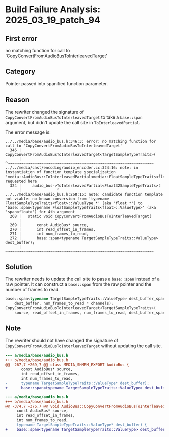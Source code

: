 # Build Failure Analysis: 2025_03_19_patch_94

## First error

no matching function for call to 'CopyConvertFromAudioBusToInterleavedTarget'

## Category
Pointer passed into spanified function parameter.

## Reason
The rewriter changed the signature of `CopyConvertFromAudioBusToInterleavedTarget` to take a `base::span` argument, but didn't update the call site in `ToInterleavedPartial`.

The error message is:
```
../../media/base/audio_bus.h:346:3: error: no matching function for call to 'CopyConvertFromAudioBusToInterleavedTarget'
  346 |   CopyConvertFromAudioBusToInterleavedTarget<TargetSampleTypeTraits>(
      |   ^~~~~~~~~~~~~~~~~~~~~~~~~~~~~~~~~~~~~~~~~~~~~~~~~~~~~~~~~~~~~~~~~~
../../media/cast/encoding/audio_encoder.cc:324:16: note: in instantiation of function template specialization 'media::AudioBus::ToInterleavedPartial<media::FloatSampleTypeTraits<float>>' requested here
  324 |     audio_bus->ToInterleavedPartial<Float32SampleTypeTraits>(
      |                ^
../../media/base/audio_bus.h:268:15: note: candidate function template not viable: no known conversion from 'typename FloatSampleTypeTraits<float>::ValueType *' (aka 'float *') to 'base::span<typename FloatSampleTypeTraits<float>::ValueType>' (aka 'span<float>') for 4th argument
  268 |   static void CopyConvertFromAudioBusToInterleavedTarget(
      |               ^
  269 |       const AudioBus* source,
  270 |       int read_offset_in_frames,
  271 |       int num_frames_to_read,
  272 |       base::span<typename TargetSampleTypeTraits::ValueType> dest_buffer);
      |       ~~~~~~~~~~~~~~~~~~~~~~~~~~~~~~~~~~~~~~~~~~~~~~~~~~~~~~~~~~~~~~~~~~

```

## Solution
The rewriter needs to update the call site to pass a `base::span` instead of a raw pointer. It can construct a `base::span` from the raw pointer and the number of frames to read.
```c++
base::span<typename TargetSampleTypeTraits::ValueType> dest_buffer_span(
    dest_buffer, num_frames_to_read * channels);
CopyConvertFromAudioBusToInterleavedTarget<TargetSampleTypeTraits>(
    source, read_offset_in_frames, num_frames_to_read, dest_buffer_span);

```

## Note
The rewriter should not have changed the signature of `CopyConvertFromAudioBusToInterleavedTarget` without updating the call site.
```diff
--- a/media/base/audio_bus.h
+++ b/media/base/audio_bus.h
@@ -267,7 +269,7 @@ class MEDIA_SHMEM_EXPORT AudioBus {
       const AudioBus* source,
       int read_offset_in_frames,
       int num_frames_to_read,
-      typename TargetSampleTypeTraits::ValueType* dest_buffer);
+      base::span<typename TargetSampleTypeTraits::ValueType> dest_buffer);

```
```diff
--- a/media/base/audio_bus.h
+++ b/media/base/audio_bus.h
@@ -374,7 +376,7 @@ void AudioBus::CopyConvertFromAudioBusToInterleavedTarget(
     const AudioBus* source,
     int read_offset_in_frames,
     int num_frames_to_read,
-    typename TargetSampleTypeTraits::ValueType* dest_buffer) {
+    base::span<typename TargetSampleTypeTraits::ValueType> dest_buffer) {